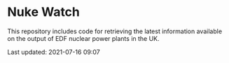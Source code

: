 # Nuke Watch

This repository includes code for retrieving the latest information available on the output of EDF nuclear power plants in the UK.

Last updated: 2021-07-16 09:07